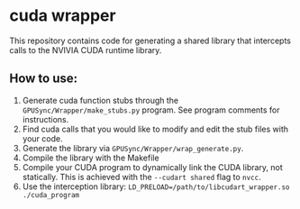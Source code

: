 # cuda wrapper
This repository contains code for generating a shared library that intercepts calls to the NVIVIA CUDA runtime library.

## How to use:
1. Generate cuda function stubs through the `GPUSync/Wrapper/make_stubs.py` program. See program comments for instructions.
2. Find cuda calls that you would like to modify and edit the stub files with your code.
3. Generate the library via `GPUSync/Wrapper/wrap_generate.py`.
4. Compile the library with the Makefile
5. Compile your CUDA program to dynamically link the CUDA library, not statically. This is achieved with the `--cudart shared` flag to `nvcc`.
6. Use the interception library: `LD_PRELOAD=/path/to/libcudart_wrapper.so ./cuda_program`
